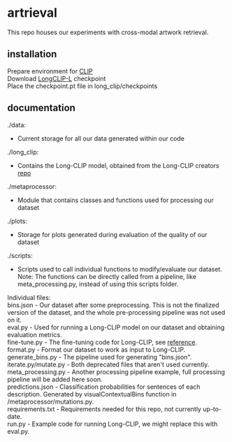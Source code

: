 # artrieval
This repo houses our experiments with cross-modal artwork retrieval.

## installation
Prepare environment for [CLIP](https://github.com/openai/CLIP)  
Download [LongCLIP-L](https://huggingface.co/BeichenZhang/LongCLIP-L) checkpoint  
Place the checkpoint.pt file in long_clip/checkpoints

## documentation

./data:  
- Current storage for all our data generated within our code

./long_clip:  
- Contains the Long-CLIP model, obtained from the Long-CLIP creators [repo](https://github.com/beichenzbc/Long-CLIP)

./metaprocessor:  
- Module that contains classes and functions used for processing our dataset

./plots:  
- Storage for plots generated during evaluation of the quality of our dataset

./scripts:
- Scripts used to call individual functions to modify/evaluate our dataset. Note: The functions can be directly called from a pipeline, like meta_processing.py, instead of using this scripts folder.

Individual files:  
bins.json - Our dataset after some preprocessing. This is not the finalized version of the dataset, and the whole pre-processing pipeline was not used on it.  
eval.py - Used for running a Long-CLIP model on our dataset and obtaining evaluation metrics.  
fine-tune.py - The fine-tuning code for Long-CLIP, see [reference](https://github.com/zer0int/Long-CLIP/blob/main/ft-B-train-LongCLIP-ViT-L-14.py).  
format.py - Format our dataset to work as input to Long-CLIP.
generate_bins.py - The pipeline used for generating "bins.json".  
iterate.py/mutate.py - Both deprecated files that aren't used currently.  
meta_processing.py - Another processing pipeline example, full processing pipeline will be added here soon.  
predictions.json - Classification probabilities for sentences of each description. Generated by visualContextualBins function in /metaprocessor/mutations.py.  
requirements.txt - Requirements needed for this repo, not currently up-to-date.  
run.py - Example code for running Long-CLIP, we might replace this with eval.py.
